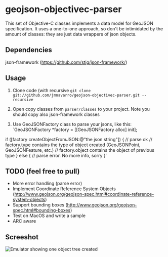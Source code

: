 geojson-objectivec-parser
==========================

This set of Objective-C classes implements a data model for GeoJSON specification. It uses a one-to-one approach, so don't be intimidated by the amount of classes: they are just data wrappers of json objects.


Dependencies
----------------

json-framework (https://github.com/stig/json-framework/)


Usage
-------------

1. Clone code (with recursive
`git clone git://github.com/jmnavarro/geojson-objectivec-parser.git --recursive`

2. Open copy classes from `parser/classes` to your project. Note you should copy also json-framework classes

3. Use GeoJSONFactory class to parse your jsons, like this:
`GeoJSONFactory *factory = [[GeoJSONFactory alloc] init];
    
if ([factory createObjectFromJSON:@"the json string"]) {
	// parse ok
	// factory.type contains the type of object created (GeoJSONPoint, GeoJSONFeature, etc.)
	// factory.object contains the object of previous type
} else {
	// parse error. No more info, sorry
}`


TODO (feel free to pull)
---------------------------

* More error handling (parse error)
* Implement Coordinate Reference System Objects (http://www.geojson.org/geojson-spec.html#coordinate-reference-system-objects)
* Support bounding boxes (http://www.geojson.org/geojson-spec.html#bounding-boxes)
* Test on MacOS and write a sample
* ARC aware

Screeshot
-------------------
![Emulator showing one object tree created](https://github.com/jmnavarro/geojson-objectivec-parser/blob/master/img/ios-sample.png?raw=true)


